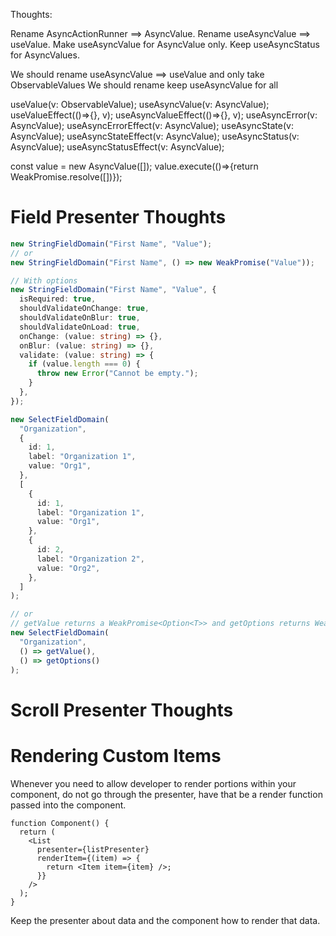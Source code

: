 Thoughts:

Rename AsyncActionRunner ==> AsyncValue.
Rename useAsyncValue ==> useValue.
Make useAsyncValue for AsyncValue only.
Keep useAsyncStatus for AsyncValues.

We should rename useAsyncValue ==> useValue and only take ObservableValues
We should rename keep useAsyncValue for all

useValue(v: ObservableValue);
useAsyncValue(v: AsyncValue);
useValueEffect(()=>{}, v);
useAsyncValueEffect(()=>{}, v);
useAsyncError(v: AsyncValue);
useAsyncErrorEffect(v: AsyncValue);
useAsyncState(v: AsyncValue);
useAsyncStateEffect(v: AsyncValue);
useAsyncStatus(v: AsyncValue);
useAsyncStatusEffect(v: AsyncValue);

const value = new AsyncValue([]);
value.execute(()=>{return WeakPromise.resolve([])});

# Field Presenter Thoughts

```ts
new StringFieldDomain("First Name", "Value");
// or
new StringFieldDomain("First Name", () => new WeakPromise("Value"));

// With options
new StringFieldDomain("First Name", "Value", {
  isRequired: true,
  shouldValidateOnChange: true,
  shouldValidateOnBlur: true,
  shouldValidateOnLoad: true,
  onChange: (value: string) => {},
  onBlur: (value: string) => {},
  validate: (value: string) => {
    if (value.length === 0) {
      throw new Error("Cannot be empty.");
    }
  },
});

new SelectFieldDomain(
  "Organization",
  {
    id: 1,
    label: "Organization 1",
    value: "Org1",
  },
  [
    {
      id: 1,
      label: "Organization 1",
      value: "Org1",
    },
    {
      id: 2,
      label: "Organization 2",
      value: "Org2",
    },
  ]
);

// or
// getValue returns a WeakPromise<Option<T>> and getOptions returns WeakPromise<Option<T>[]>
new SelectFieldDomain(
  "Organization",
  () => getValue(),
  () => getOptions()
);
```

# Scroll Presenter Thoughts

# Rendering Custom Items

Whenever you need to allow developer to render portions within your component,
do not go through the presenter, have that be a render function passed into the
component.

```tsx
function Component() {
  return (
    <List
      presenter={listPresenter}
      renderItem={(item) => {
        return <Item item={item} />;
      }}
    />
  );
}
```

Keep the presenter about data and the component how to render that data.
